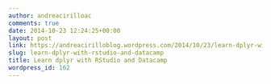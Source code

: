 ```yaml
---
author: andreacirilloac
comments: true
date: 2014-10-23 12:24:25+00:00
layout: post
link: https://andreacirilloblog.wordpress.com/2014/10/23/learn-dplyr-with-rstudio-and-datacamp/
slug: learn-dplyr-with-rstudio-and-datacamp
title: Learn dplyr with RStudio and Datacamp
wordpress_id: 162
---
```



